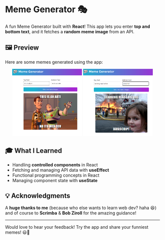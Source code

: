 # Meme Generator 🎭  

A fun Meme Generator built with **React**! This app lets you enter **top and bottom text**, and it fetches a **random meme image** from an API.  

## 🖼️ Preview  

Here are some memes generated using the app:  

<div align="center">
  <img src="./preview1.png" alt="Meme Preview 1" width="45%"/>
  <img src="./preview2.png" alt="Meme Preview 2" width="45%"/>
</div>  

## 🎓 What I Learned  

- Handling **controlled components** in React  
- Fetching and managing API data with **useEffect**  
- Functional programming concepts in React  
- Managing component state with **useState**  

## 💡 Acknowledgments  

A **huge thanks to me** (because who else wants to learn web dev? haha 😆) and of course to **Scrimba** & **Bob Ziroll** for the amazing guidance!  

---

Would love to hear your feedback! Try the app and share your funniest memes! 😃🚀  

